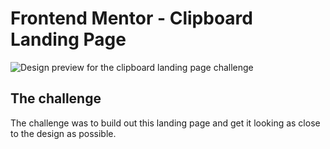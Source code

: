 # Frontend Mentor - Clipboard Landing Page

![Design preview for the clipboard landing page challenge](https://res.cloudinary.com/dz209s6jk/image/upload/v1561024650/Challenges/hwi1ergmy7tibqa5bvyf.jpg)

## The challenge

The challenge was to build out this landing page and get it looking as close to the design as possible.
